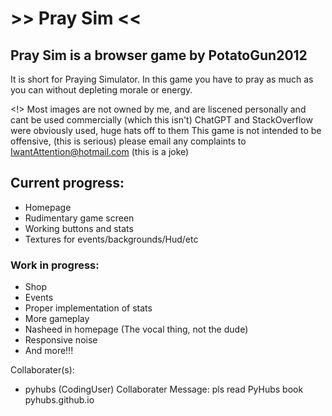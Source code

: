 # >> Pray Sim <<
## Pray Sim is a browser game by PotatoGun2012 
It is short for Praying Simulator.
In this game you have to pray as much as you can without depleting morale or energy.

<!>
Most images are not owned by me, and are liscened personally and cant be used commercially (which this isn't)
ChatGPT and StackOverflow were obviously used, huge hats off to them
This game is not intended to be offensive,  (this is serious)
please email any complaints to IwantAttention@hotmail.com (this is a joke)

## Current progress:
- Homepage
- Rudimentary game screen
- Working buttons and stats
- Textures for events/backgrounds/Hud/etc

### Work in progress:
- Shop
- Events
- Proper implementation of stats
- More gameplay
- Nasheed in homepage (The vocal thing, not the dude)
- Responsive noise
- And more!!!

Collaborater(s): 

- pyhubs (CodingUser)
Collaborater Message:
pls read PyHubs book pyhubs.github.io
